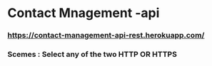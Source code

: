 # Contact Mnagement -api

### https://contact-management-api-rest.herokuapp.com/

### Scemes : Select any of the two HTTP OR HTTPS